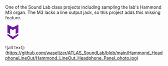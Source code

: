 One of the Sound Lab class projects including sampling the lab's Hammond M3 organ.
The M3 lacks a line output jack, so this project adds this missing feature.

![alt text](https://github.com/adam-p/markdown-here/raw/master/src/common/images/icon48.png "Logo Title Text 1")

![alt text]:(https://github.com/waseltzer/ATLAS_SoundLab/blob/main/Hammond_HeadphoneLineOut/Hammond_LineOut_Headphone_Panel_photo.jpg)
